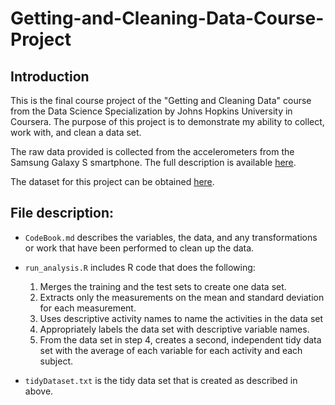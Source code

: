 # Getting-and-Cleaning-Data-Course-Project
## Introduction
This is the final course project of the "Getting and Cleaning Data" course from the Data Science Specialization by Johns Hopkins University in Coursera. The purpose of this project is to demonstrate my ability to collect, work with, and clean a data set.

The raw data provided is collected from the accelerometers from the Samsung Galaxy S smartphone. The full description is available [here](http://archive.ics.uci.edu/ml/datasets/Human+Activity+Recognition+Using+Smartphones).

The dataset for this project can be obtained [here](https://d396qusza40orc.cloudfront.net/getdata%2Fprojectfiles%2FUCI%20HAR%20Dataset.zip).

## File description:
- `CodeBook.md` describes the variables, the data, and any transformations or work that have been performed to clean up the data.

- `run_analysis.R` includes R code that does the following: 
  1. Merges the training and the test sets to create one data set.
  2. Extracts only the measurements on the mean and standard deviation for each measurement.
  3. Uses descriptive activity names to name the activities in the data set
  4. Appropriately labels the data set with descriptive variable names.
  5. From the data set in step 4, creates a second, independent tidy data set with the average of each variable for each activity and each subject.

- `tidyDataset.txt` is the tidy data set that is created as described in above. 
